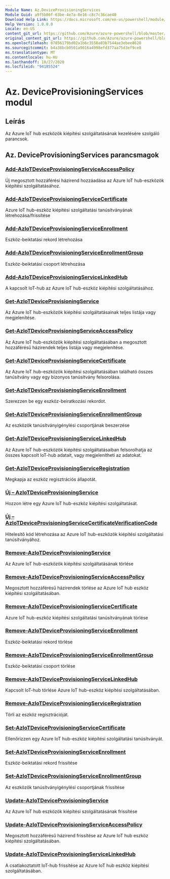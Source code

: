 ```yaml
---
Module Name: Az.DeviceProvisioningServices
Module Guid: a9f5b86f-63be-4e7a-8e16-c8c7c36cae40
Download Help Link: https://docs.microsoft.com/en-us/powershell/module/az.deviceprovisioningservices
Help Version: 1.0.0.0
Locale: en-US
content_git_url: https://github.com/Azure/azure-powershell/blob/master/src/DeviceProvisioningServices/DeviceProvisioningServices/help/Az.DeviceProvisioningServices.md
original_content_git_url: https://github.com/Azure/azure-powershell/blob/master/src/DeviceProvisioningServices/DeviceProvisioningServices/help/Az.DeviceProvisioningServices.md
ms.openlocfilehash: 07856179bd02a1b6c3558a03b7544ae3ebee8620
ms.sourcegitcommit: b4a38bcb0501a9016a4998efd377aa75d3ef9ce8
ms.translationtype: MT
ms.contentlocale: hu-HU
ms.lasthandoff: 10/27/2020
ms.locfileid: "94185524"
---
```

# Az. DeviceProvisioningServices modul
## Leírás
Az Azure IoT hub eszközök kiépítési szolgáltatásának kezelésére szolgáló parancsok.

## Az. DeviceProvisioningServices parancsmagok
### [Add-AzIoTDeviceProvisioningServiceAccessPolicy](Add-AzIoTDeviceProvisioningServiceAccessPolicy.md)
Új megosztott hozzáférési házirend hozzáadása az Azure IoT hub-eszközök kiépítési szolgáltatásához.

### [Add-AzIoTDeviceProvisioningServiceCertificate](Add-AzIoTDeviceProvisioningServiceCertificate.md)
Azure IoT hub-eszköz kiépítési szolgáltatási tanúsítványának létrehozása/frissítése

### [Add-AzIoTDeviceProvisioningServiceEnrollment](Add-AzIoTDeviceProvisioningServiceEnrollment.md)
Eszköz-beiktatási rekord létrehozása

### [Add-AzIoTDeviceProvisioningServiceEnrollmentGroup](Add-AzIoTDeviceProvisioningServiceEnrollmentGroup.md)
Eszköz-beiktatási csoport létrehozása

### [Add-AzIoTDeviceProvisioningServiceLinkedHub](Add-AzIoTDeviceProvisioningServiceLinkedHub.md)
A kapcsolt IoT-hub az Azure IoT hub-eszköz kiépítési szolgáltatásához.

### [Get-AzIoTDeviceProvisioningService](Get-AzIoTDeviceProvisioningService.md)
Az Azure IoT hub-eszközök kiépítési szolgáltatásainak teljes listája vagy megjelenítése.

### [Get-AzIoTDeviceProvisioningServiceAccessPolicy](Get-AzIoTDeviceProvisioningServiceAccessPolicy.md)
Az Azure IoT hub-eszközök kiépítési szolgáltatásában a megosztott hozzáférésű házirendek teljes listája vagy megjelenítése.

### [Get-AzIoTDeviceProvisioningServiceCertificate](Get-AzIoTDeviceProvisioningServiceCertificate.md)
Az Azure IoT hub-eszközök kiépítési szolgáltatásában található összes tanúsítvány vagy egy bizonyos tanúsítvány felsorolása.

### [Get-AzIoTDeviceProvisioningServiceEnrollment](Get-AzIoTDeviceProvisioningServiceEnrollment.md)
Szerezzen be egy eszköz-beiratkozási rekordot.

### [Get-AzIoTDeviceProvisioningServiceEnrollmentGroup](Get-AzIoTDeviceProvisioningServiceEnrollmentGroup.md)
Az eszközök tanúsítványigénylési csoportjának beszerzése

### [Get-AzIoTDeviceProvisioningServiceLinkedHub](Get-AzIoTDeviceProvisioningServiceLinkedHub.md)
Az Azure IoT hub-eszközök kiépítési szolgáltatásaiban felsorolhatja az összes kapcsolt IoT-hub adatait, vagy megjelenítheti az adatokat.

### [Get-AzIoTDeviceProvisioningServiceRegistration](Get-AzIoTDeviceProvisioningServiceRegistration.md)
Megkapja az eszköz regisztrációs állapotát.

### [Új – AzIoTDeviceProvisioningService](New-AzIoTDeviceProvisioningService.md)
Hozzon létre egy Azure IoT hub-eszköz kiépítési szolgáltatását.

### [Új – AzIoTDeviceProvisioningServiceCertificateVerificationCode](New-AzIoTDeviceProvisioningServiceCertificateVerificationCode.md)
Hitelesítő kód létrehozása az Azure IoT hub-eszközök kiépítési szolgáltatási tanúsítványához.

### [Remove-AzIoTDeviceProvisioningService](Remove-AzIoTDeviceProvisioningService.md)
Az Azure IoT hub-eszközök kiépítési szolgáltatásának törlése

### [Remove-AzIoTDeviceProvisioningServiceAccessPolicy](Remove-AzIoTDeviceProvisioningServiceAccessPolicy.md)
Megosztott hozzáférésű házirendek törlése az Azure IoT hub eszköz kiépítési szolgáltatásában.

### [Remove-AzIoTDeviceProvisioningServiceCertificate](Remove-AzIoTDeviceProvisioningServiceCertificate.md)
Azure IoT hub-eszköz kiépítési szolgáltatási tanúsítványának törlése

### [Remove-AzIoTDeviceProvisioningServiceEnrollment](Remove-AzIoTDeviceProvisioningServiceEnrollment.md)
Eszköz-beiktatási rekord törlése

### [Remove-AzIoTDeviceProvisioningServiceEnrollmentGroup](Remove-AzIoTDeviceProvisioningServiceEnrollmentGroup.md)
Eszköz-beiktatási csoport törlése

### [Remove-AzIoTDeviceProvisioningServiceLinkedHub](Remove-AzIoTDeviceProvisioningServiceLinkedHub.md)
Kapcsolt IoT-hub törlése Azure IoT hub-eszköz kiépítési szolgáltatásában.

### [Remove-AzIoTDeviceProvisioningServiceRegistration](Remove-AzIoTDeviceProvisioningServiceRegistration.md)
Törli az eszköz regisztrációját.

### [Set-AzIoTDeviceProvisioningServiceCertificate](Set-AzIoTDeviceProvisioningServiceCertificate.md)
Ellenőrizzen egy Azure IoT hub-eszköz kiépítési szolgáltatási tanúsítványát.

### [Set-AzIoTDeviceProvisioningServiceEnrollment](Set-AzIoTDeviceProvisioningServiceEnrollment.md)
Eszköz-beiktatási rekord frissítése

### [Set-AzIoTDeviceProvisioningServiceEnrollmentGroup](Set-AzIoTDeviceProvisioningServiceEnrollmentGroup.md)
Az eszközök tanúsítványigénylési csoportjának frissítése

### [Update-AzIoTDeviceProvisioningService](Update-AzIoTDeviceProvisioningService.md)
Az Azure IoT hub eszközök kiépítési szolgáltatásának frissítése

### [Update-AzIoTDeviceProvisioningServiceAccessPolicy](Update-AzIoTDeviceProvisioningServiceAccessPolicy.md)
Megosztott hozzáférésű házirend frissítése az Azure IoT hub eszköz kiépítési szolgáltatásában.

### [Update-AzIoTDeviceProvisioningServiceLinkedHub](Update-AzIoTDeviceProvisioningServiceLinkedHub.md)
A csatlakoztatott IoT-hub frissítése az Azure IoT hub eszköz kiépítési szolgáltatásában.

